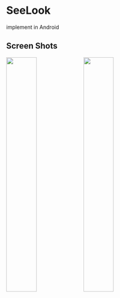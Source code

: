 # SeeLook
implement in Android

Screen Shots
-----

<img src = "https://user-images.githubusercontent.com/66946182/97982367-04e30500-1e17-11eb-822b-e040c8abd29c.png" width = "40%">

<img src = "https://user-images.githubusercontent.com/66946182/97982439-23e19700-1e17-11eb-8e78-cf69ea374711.png" width = "40%">

